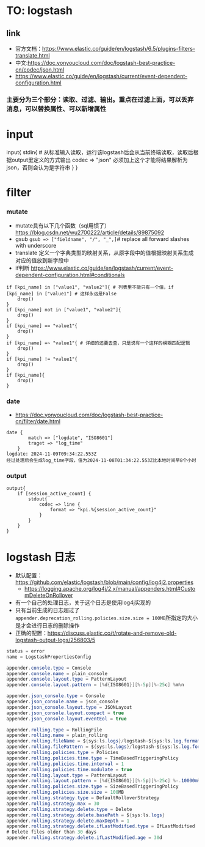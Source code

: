 # TO: logstash
## link
- 官方文档：https://www.elastic.co/guide/en/logstash/6.5/plugins-filters-translate.html
- 中文:https://doc.yonyoucloud.com/doc/logstash-best-practice-cn/codec/json.html
- https://www.elastic.co/guide/en/logstash/current/event-dependent-configuration.html
### 主要分为三个部分：读取、过滤、输出。重点在过滤上面，可以丢弃消息，可以替换属性、可以新增属性
# input
input{ 
    stdin{ # 从标准输入读取，运行该logstash后会从当前终端读取，读取后根据output里定义的方式输出
        codec => "json" 必须加上这个才能将结果解析为json，否则会认为是字符串
    }
}
# filter

### mutate
- mutate具有以下几个函数（sql用惯了）https://blog.csdn.net/wu2700222/article/details/89875092
- gsub  `gsub => ["fieldname", "/", "_",]`# replace all forward slashes with underscore 
- translate 定义一个字典类型的映射关系，从原字段中的值根据映射关系生成对应的值放到新字段中
- if判断 https://www.elastic.co/guide/en/logstash/current/event-dependent-configuration.html#conditionals
```
if [kpi_name] in ["value1", "value2"]{ # 列表里不能只有一个值，if [kpi_name] in ["value1"] # 这样永远是False
    drop()
}
if [kpi_name] not in ["value1", "value2"]{
    drop()
}
if [kpi_name] == "value1"{
    drop()
}
if [kpi_name] =~ "value1"{ # 详细的还要去查，只是说有一个这样的模糊匹配逻辑
    drop()
}
if [kpi_name] != "value1"{
    drop()
}
if [kpi_name]{
    drop()
}
```

### date
- https://doc.yonyoucloud.com/doc/logstash-best-practice-cn/filter/date.html
```
date {
        match => ["logdate", "ISO8601"]
        traget => "log_time"
    }
logdate: 2024-11-09T09:34:22.553Z
经过处理后会生成log_time字段，值为2024-11-08T01:34:22.553Z比本地时间早8个小时

```
### output
```
output{
    if [session_active_count] {
        stdout{
            codec => line {
                format => "kpi.%{session_active_count}"
            }
        }
    }
}
```
# logstash 日志
- 默认配置：https://github.com/elastic/logstash/blob/main/config/log4j2.properties
  - https://logging.apache.org/log4j/2.x/manual/appenders.html#CustomDeleteOnRollover
- 有一个自己的处理日志，关于这个日志是使用log4j实现的
- 只有当前生成的日志超过了`appender.deprecation_rolling.policies.size.size = 100MB`所指定的大小是才会进行日志的删除操作
- 正确的配置：https://discuss.elastic.co/t/rotate-and-remove-old-logstash-output-logs/256803/5
```cs
status = error
name = LogstashPropertiesConfig

appender.console.type = Console
appender.console.name = plain_console
appender.console.layout.type = PatternLayout
appender.console.layout.pattern = [%d{ISO8601}][%-5p][%-25c] %m%n

appender.json_console.type = Console
appender.json_console.name = json_console
appender.json_console.layout.type = JSONLayout
appender.json_console.layout.compact = true
appender.json_console.layout.eventEol = true

appender.rolling.type = RollingFile
appender.rolling.name = plain_rolling
appender.rolling.fileName = ${sys:ls.logs}/logstash-${sys:ls.log.format}.log
appender.rolling.filePattern = ${sys:ls.logs}/logstash-${sys:ls.log.format}-%d{yyyy-MM-dd}-%i.log.gz
appender.rolling.policies.type = Policies
appender.rolling.policies.time.type = TimeBasedTriggeringPolicy
appender.rolling.policies.time.interval = 1
appender.rolling.policies.time.modulate = true
appender.rolling.layout.type = PatternLayout
appender.rolling.layout.pattern = [%d{ISO8601}][%-5p][%-25c] %-.10000m%n
appender.rolling.policies.size.type = SizeBasedTriggeringPolicy
appender.rolling.policies.size.size = 100MB
appender.rolling.strategy.type = DefaultRolloverStrategy
appender.rolling.strategy.max = 30
appender.rolling.strategy.delete.type = Delete
appender.rolling.strategy.delete.basePath = ${sys:ls.logs}
appender.rolling.strategy.delete.maxDepth = 1
appender.rolling.strategy.delete.ifLastModified.type = IfLastModified
# Delete files older than 30 days
appender.rolling.strategy.delete.ifLastModified.age = 30d
```

